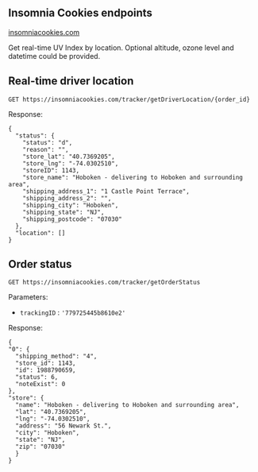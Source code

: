 ## Insomnia Cookies endpoints
[insomniacookies.com](https://insomniacookies.com)

Get real-time UV Index by location. Optional altitude, ozone level and datetime could be provided.

## Real-time driver location
`GET https://insomniacookies.com/tracker/getDriverLocation/{order_id}`

Response:
```
{
  "status": {
    "status": "d",
    "reason": "",
    "store_lat": "40.7369205",
    "store_lng": "-74.0302510",
    "storeID": 1143,
    "store_name": "Hoboken - delivering to Hoboken and surrounding area",
    "shipping_address_1": "1 Castle Point Terrace",
    "shipping_address_2": "",
    "shipping_city": "Hoboken",
    "shipping_state": "NJ",
    "shipping_postcode": "07030"
  },
  "location": []
}
```

## Order status
`GET https://insomniacookies.com/tracker/getOrderStatus`

Parameters:
- `trackingID` : `'779725445b8610e2'`

Response:
```
{
"0": {
  "shipping_method": "4",
  "store_id": 1143,
  "id": 1988790659,
  "status": 6,
  "noteExist": 0
},
"store": {
  "name": "Hoboken - delivering to Hoboken and surrounding area",
  "lat": "40.7369205",
  "lng": "-74.0302510",
  "address": "56 Newark St.",
  "city": "Hoboken",
  "state": "NJ",
  "zip": "07030"
  }
}
```
